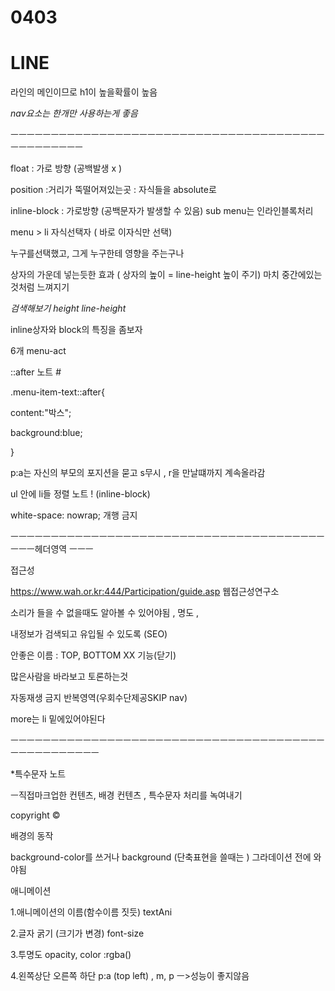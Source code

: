 # 0403

<h1 class="header-logo">LINE</h1> 라인의 메인이므로 h1이 높을확률이 높음

*nav요소는 한개만 사용하는게 좋음*

ㅡㅡㅡㅡㅡㅡㅡㅡㅡㅡㅡㅡㅡㅡㅡㅡㅡㅡㅡㅡㅡㅡㅡㅡㅡㅡㅡㅡㅡㅡㅡㅡㅡㅡㅡㅡㅡㅡㅡㅡㅡㅡㅡㅡㅡㅡㅡㅡ

float : 가로 방향 (공백발생 x )

position :거리가 뚝떨어져있는곳 : 자식들을 absolute로

inline-block : 가로방향 (공백문자가 발생할 수 있음) sub menu는 인라인블록처리

menu > li 자식선택자 ( 바로 이자식만 선택)

누구를선택했고, 그게 누구한테 영향을 주는구나

상자의 가운데 넣는듯한 효과 ( 상자의 높이 = line-height 높이 주기) 마치 중간에있는것처럼 느껴지기

*검색해보기 height line-height*

inline상자와 block의 특징을 좀보자

6개 menu-act

::after 노트 #

.menu-item-text::after{

content:"박스";

background:blue;

}

p:a는 자신의 부모의 포지션을 묻고 s무시 , r을 만날떄까지 계속올라감

ul 안에 li들 정렬 노트 ! (inline-block)

white-space: nowrap; 개행 금지

ㅡㅡㅡㅡㅡㅡㅡㅡㅡㅡㅡㅡㅡㅡㅡㅡㅡㅡㅡㅡㅡㅡㅡㅡㅡㅡㅡㅡㅡㅡㅡㅡㅡㅡㅡㅡㅡㅡㅡㅡㅡㅡ헤더영역 ㅡㅡㅡ

접근성

<https://www.wah.or.kr:444/Participation/guide.asp> 웹접근성연구소

소리가 들을 수 없을때도 알아볼 수 있어야됨 , 명도 ,

내정보가 검색되고 유입될 수 있도록 (SEO)

안좋은 이름 : TOP, BOTTOM XX 기능(닫기)

많은사람을 바라보고 토론하는것

자동재생 금지 반복영역(우회수단제공SKIP nav)

more는 li 밑에있어야된다

ㅡㅡㅡㅡㅡㅡㅡㅡㅡㅡㅡㅡㅡㅡㅡㅡㅡㅡㅡㅡㅡㅡㅡㅡㅡㅡㅡㅡㅡㅡㅡㅡㅡㅡㅡㅡㅡㅡㅡㅡㅡㅡㅡㅡㅡㅡㅡㅡㅡㅡ

*특수문자 노트

ㅡ직접마크업한 컨텐츠, 배경 컨텐츠 , 특수문자 처리를 녹여내기

copyright &copy;

배경의 동작

 

 

background-color를 쓰거나 background (단축표현을 쓸때는 ) 그라데이션 전에 와야됨

애니메이션

1.애니메이션의 이름(함수이름 짓듯) textAni

2.글자 굵기 (크기가 변경) font-size

3.투명도 opacity, color :rgba()

4.왼쪽상단 오른쪽 하단 p:a (top left) , m, p ㅡ>성능이 좋지않음

